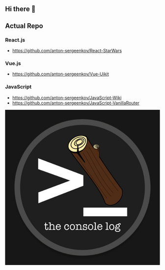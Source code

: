 ## Hi there 👋

## Actual Repo

### React.js
- https://github.com/anton-sergeenkov/React-StarWars

### Vue.js
- https://github.com/anton-sergeenkov/Vue-Uikit

### JavaScript
- https://github.com/anton-sergeenkov/JavaScript-Wiki
- https://github.com/anton-sergeenkov/JavaScript-VanillaRouter


<!-- <img src="https://github.com/anton-sergeenkov/anton-sergeenkov/blob/main/assets/img.jpg"> -->

<img src="./assets/img.jpg">
